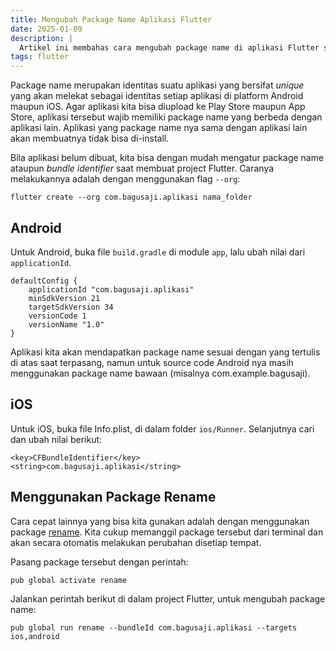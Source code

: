 ```yaml
---
title: Mengubah Package Name Aplikasi Flutter
date: 2025-01-09
description: |
  Artikel ini membahas cara mengubah package name di aplikasi Flutter secara manual setelah aplikasi sudah dibuat.
tags: flutter
---
```


Package name merupakan identitas suatu aplikasi yang bersifat  _unique_  yang akan melekat sebagai identitas setiap aplikasi di platform Android maupun iOS. Agar aplikasi kita bisa diupload ke Play Store maupun App Store, aplikasi tersebut wajib memiliki package name yang berbeda dengan aplikasi lain. Aplikasi yang package name nya sama dengan aplikasi lain akan membuatnya tidak bisa di-install.

Bila aplikasi belum dibuat, kita bisa dengan mudah mengatur package name ataupun _bundle identifier_ saat membuat project Flutter. Caranya melakukannya adalah dengan menggunakan flag  `--org`:

```
flutter create --org com.bagusaji.aplikasi nama_folder
```

## Android

Untuk Android, buka file  `build.gradle`  di module  `app`, lalu ubah nilai dari  `applicationId`.

```
defaultConfig {
    applicationId "com.bagusaji.aplikasi"
    minSdkVersion 21
    targetSdkVersion 34
    versionCode 1
    versionName "1.0"
}
```

Aplikasi kita akan mendapatkan package name sesuai dengan yang tertulis di atas saat terpasang, namun untuk source code Android nya masih menggunakan package name bawaan (misalnya com.example.bagusaji).

## iOS

Untuk iOS, buka file Info.plist, di dalam folder  `ios/Runner`. Selanjutnya cari dan ubah nilai berikut:

```
<key>CFBundleIdentifier</key>
<string>com.bagusaji.aplikasi</string>
```

## Menggunakan Package Rename

Cara cepat lainnya yang bisa kita gunakan adalah dengan menggunakan package  [rename](https://pub.dev/packages/rename). Kita cukup memanggil package tersebut dari terminal dan akan secara otomatis melakukan perubahan disetiap tempat.

Pasang package tersebut dengan perintah:

```
pub global activate rename
```

Jalankan perintah berikut di dalam project Flutter, untuk mengubah package name:

```
pub global run rename --bundleId com.bagusaji.aplikasi --targets ios,android 
```